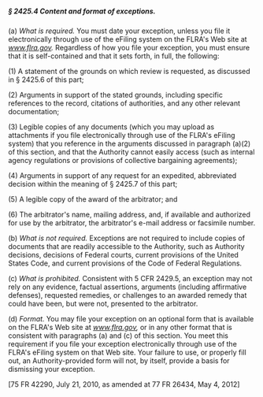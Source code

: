 ##### § 2425.4 Content and format of exceptions. #####

(a) *What is required.* You must date your exception, unless you file it electronically through use of the eFiling system on the FLRA's Web site at *www.flra.gov.* Regardless of how you file your exception, you must ensure that it is self-contained and that it sets forth, in full, the following:

(1) A statement of the grounds on which review is requested, as discussed in § 2425.6 of this part;

(2) Arguments in support of the stated grounds, including specific references to the record, citations of authorities, and any other relevant documentation;

(3) Legible copies of any documents (which you may upload as attachments if you file electronically through use of the FLRA's eFiling system) that you reference in the arguments discussed in paragraph (a)(2) of this section, and that the Authority cannot easily access (such as internal agency regulations or provisions of collective bargaining agreements);

(4) Arguments in support of any request for an expedited, abbreviated decision within the meaning of § 2425.7 of this part;

(5) A legible copy of the award of the arbitrator; and

(6) The arbitrator's name, mailing address, and, if available and authorized for use by the arbitrator, the arbitrator's e-mail address or facsimile number.

(b) *What is not required.* Exceptions are not required to include copies of documents that are readily accessible to the Authority, such as Authority decisions, decisions of Federal courts, current provisions of the United States Code, and current provisions of the Code of Federal Regulations.

(c) *What is prohibited.* Consistent with 5 CFR 2429.5, an exception may not rely on any evidence, factual assertions, arguments (including affirmative defenses), requested remedies, or challenges to an awarded remedy that could have been, but were not, presented to the arbitrator.

(d) *Format.* You may file your exception on an optional form that is available on the FLRA's Web site at *www.flra.gov,* or in any other format that is consistent with paragraphs (a) and (c) of this section. You meet this requirement if you file your exception electronically through use of the FLRA's eFiling system on that Web site. Your failure to use, or properly fill out, an Authority-provided form will not, by itself, provide a basis for dismissing your exception.

[75 FR 42290, July 21, 2010, as amended at 77 FR 26434, May 4, 2012]